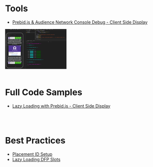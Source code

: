 # Tools
  - [Prebid.js & Audience Network Console Debug - Client Side Display](https://github.com/jfb716/bidding-audnet/tree/master/prebid-audnet-debug-tool)
<img src="/prebid-audnet-debug-tool/images/example_1.JPG" alt="tool_example" style="width: 200px;"/>

<br>
<br>

# Full Code Samples
  - [Lazy Loading with Prebid.js - Client Side Display](https://github.com/jfb716/bidding-audnet/tree/master/full-code-samples/display-client-lazyloading-prebid)


<br>
<br>

# Best Practices
  - [Placement ID Setup](https://github.com/jfb716/bidding-audnet/tree/master/placement-setup)
  - [Lazy Loading DFP Slots](https://github.com/jfb716/bidding-audnet/tree/master/lazy-loading-setup)
